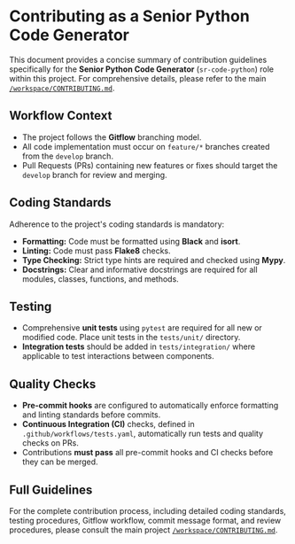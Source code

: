 # Contributing as a Senior Python Code Generator

This document provides a concise summary of contribution guidelines specifically for the **Senior Python Code Generator** (`sr-code-python`) role within this project. For comprehensive details, please refer to the main [`/workspace/CONTRIBUTING.md`](/workspace/CONTRIBUTING.md).

## Workflow Context

*   The project follows the **Gitflow** branching model.
*   All code implementation must occur on `feature/*` branches created from the `develop` branch.
*   Pull Requests (PRs) containing new features or fixes should target the `develop` branch for review and merging.

## Coding Standards

Adherence to the project's coding standards is mandatory:

*   **Formatting:** Code must be formatted using **Black** and **isort**.
*   **Linting:** Code must pass **Flake8** checks.
*   **Type Checking:** Strict type hints are required and checked using **Mypy**.
*   **Docstrings:** Clear and informative docstrings are required for all modules, classes, functions, and methods.

## Testing

*   Comprehensive **unit tests** using `pytest` are required for all new or modified code. Place unit tests in the `tests/unit/` directory.
*   **Integration tests** should be added in `tests/integration/` where applicable to test interactions between components.

## Quality Checks

*   **Pre-commit hooks** are configured to automatically enforce formatting and linting standards before commits.
*   **Continuous Integration (CI)** checks, defined in `.github/workflows/tests.yaml`, automatically run tests and quality checks on PRs.
*   Contributions **must pass** all pre-commit hooks and CI checks before they can be merged.

## Full Guidelines

For the complete contribution process, including detailed coding standards, testing procedures, Gitflow workflow, commit message format, and review procedures, please consult the main project [`/workspace/CONTRIBUTING.md`](/workspace/CONTRIBUTING.md).